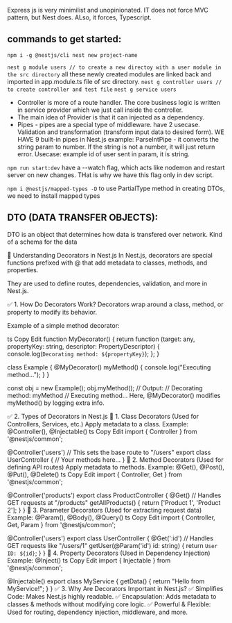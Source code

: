 Express js is very minimilist and unopinionated. IT does not force MVC pattern, but Nest does. ALso, it forces, Typescript.

## commands to get started:

`npm i -g @nestjs/cli
nest new project-name`

`nest g module users // to create a new directoy with a user module in the src directory`
all these newly created modules are linked back and imported in app.module.ts file of src directory.
`nest g controller users // to create controller and test file`
`nest g service users`

- Controller is more of a route handler. The core business logic is written in service provider which we just call inside the controller.
- The main idea of Provider is that it can injected as a dependency.
- Pipes - pipes are a special type of middleware. have 2 usecase. Validation and transformation (transform input data to desired form). WE HAVE 9 built-in pipes in Nest.js
example: ParseIntPipe - it converts the string param to number. If the string is not a number, it will just return error. Usecase: example id of user sent in param, it is string.

`npm run start:dev` have a --watch flag, which acts like nodemon and restart server on new changes. THat is why we have this flag only in dev script.

`npm i @nestjs/mapped-types -D` to use PartialType method in creating DTOs, we need to install mapped types


## DTO (DATA TRANSFER OBJECTS):
DTO is an object that determines how data is transfered over network. Kind of a schema for the data

🔹 Understanding Decorators in Nest.js
In Nest.js, decorators are special functions prefixed with @ that add metadata to classes, methods, and properties.

They are used to define routes, dependencies, validation, and more in Nest.js.

✅ 1. How Do Decorators Work?
Decorators wrap around a class, method, or property to modify its behavior.

Example of a simple method decorator:

ts
Copy
Edit
function MyDecorator() {
return function (target: any, propertyKey: string, descriptor: PropertyDescriptor) {
console.log(`Decorating method: ${propertyKey}`);
};
}

class Example {
@MyDecorator()
myMethod() {
console.log("Executing method...");
}
}

const obj = new Example();
obj.myMethod();
// Output:
// Decorating method: myMethod
// Executing method...
Here, @MyDecorator() modifies myMethod() by logging extra info.

✅ 2. Types of Decorators in Nest.js
📌 1. Class Decorators (Used for Controllers, Services, etc.)
Apply metadata to a class.
Example: @Controller(), @Injectable()
ts
Copy
Edit
import { Controller } from '@nestjs/common';

@Controller('users') // This sets the base route to "/users"
export class UserController {
// Your methods here...
}
📌 2. Method Decorators (Used for defining API routes)
Apply metadata to methods.
Example: @Get(), @Post(), @Put(), @Delete()
ts
Copy
Edit
import { Controller, Get } from '@nestjs/common';

@Controller('products')
export class ProductController {
@Get() // Handles GET requests at "/products"
getAllProducts() {
return ['Product 1', 'Product 2'];
}
}
📌 3. Parameter Decorators (Used for extracting request data)
Example: @Param(), @Body(), @Query()
ts
Copy
Edit
import { Controller, Get, Param } from '@nestjs/common';

@Controller('users')
export class UserController {
@Get(':id') // Handles GET requests like "/users/1"
getUser(@Param('id') id: string) {
return `User ID: ${id}`;
}
}
📌 4. Property Decorators (Used in Dependency Injection)
Example: @Inject()
ts
Copy
Edit
import { Injectable } from '@nestjs/common';

@Injectable()
export class MyService {
getData() {
return "Hello from MyService!";
}
}
✅ 3. Why Are Decorators Important in Nest.js?
✅ Simplifies Code: Makes Nest.js highly readable.
✅ Encapsulation: Adds metadata to classes & methods without modifying core logic.
✅ Powerful & Flexible: Used for routing, dependency injection, middleware, and more.
